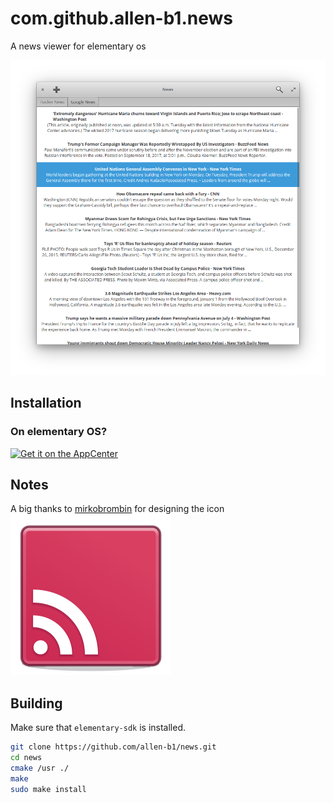 # com.github.allen-b1.news
A news viewer for elementary os

![Screenshot](screenshot.png)

## Installation
### On elementary OS?

<a href="https://appcenter.elementary.io/com.github.allen-b1.news"><img src="https://appcenter.elementary.io/badge.svg" alt="Get it on the AppCenter"></a>

## Notes
A big thanks to [mirkobrombin](https://github.com/mirkobrombin) for designing the icon  
![this one](data/com.github.allen-b1.news.svg)

## Building
Make sure that `elementary-sdk` is installed.

```bash
git clone https://github.com/allen-b1/news.git
cd news
cmake /usr ./
make
sudo make install
```

